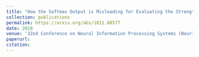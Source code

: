 ```yaml
---
title: "How the Softmax Output is Misleading for Evaluating the Strength of Adversarial Examples"
collection: publications
permalink: https://arxiv.org/abs/1811.08577
date: 2018
venue: '32nd Conference on Neural Information Processing Systems (NeurIPS 2018), Montréal, Canada. Workshop on Security in Machine Learning (SECML 2018).'
paperurl: 
citation: 
---
```

